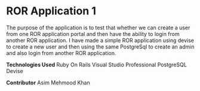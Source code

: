# ROR Application 1

The purpose of the application is to test that whether we can create a user from one ROR application portal and then 
have the ability to login from another ROR application. I have made a simple ROR application using devise to create a 
new user and then using the same PostgreSql to create an admin and also login from another ROR application. 

**Technologies Used**
Ruby On Rails 
Visual Studio Professional 
PostgreSQL
Devise 

**Contributor** 
Asim Mehmood Khan
